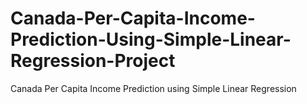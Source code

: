 # Canada-Per-Capita-Income-Prediction-Using-Simple-Linear-Regression-Project
Canada Per Capita Income Prediction using Simple Linear Regression
